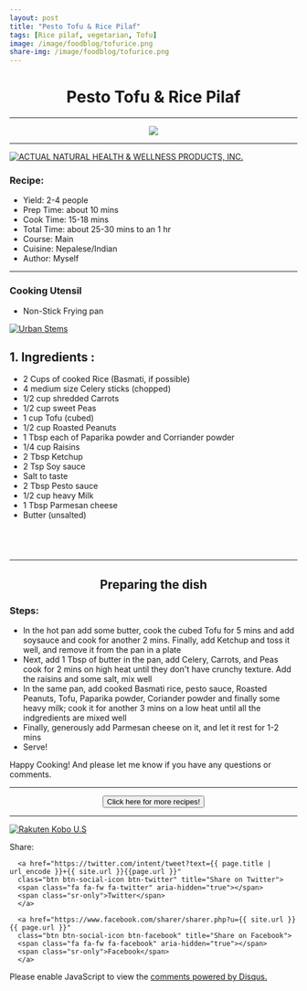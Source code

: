 ```yaml
---
layout: post
title: "Pesto Tofu & Rice Pilaf"
tags: [Rice pilaf, vegetarian, Tofu]
image: /image/foodblog/tofurice.png
share-img: /image/foodblog/tofurice.png
---
```


<center><h1> Pesto Tofu & Rice Pilaf </h1> </center>
<hr>

<center><img src="/image/foodblog/tofurice.png" width="auto" height="auto"></center>

<hr>

<a href="https://click.linksynergy.com/fs-bin/click?id=876kEArXFCo&offerid=677048.16&subid=0&type=4" rel="nofollow"><IMG border="0"   alt="ACTUAL NATURAL HEALTH & WELLNESS PRODUCTS, INC." src="https://ad.linksynergy.com/fs-bin/show?id=876kEArXFCo&bids=677048.16&subid=0&type=4&gridnum=16"></a>

<h3> Recipe: </h3>

<ul>
  <li> Yield: 2-4 people </li>
  <li> Prep Time: about 10 mins </li>
  <li> Cook Time: 15-18 mins </li>
  <li> Total Time:  about 25-30 mins to an 1 hr</li>
  <li> Course:  Main </li>
  <li> Cuisine: Nepalese/Indian  </li>
  <li> Author: Myself </li>
</ul>
<hr>

<h3> Cooking Utensil </h3>
<ul>
    <li> Non-Stick Frying pan </li>
</ul>
<ins class="epn-placement" data-config-id="5d1c1b573b11ab5f8b750af4"></ins>


<a href="https://click.linksynergy.com/fs-bin/click?id=876kEArXFCo&offerid=666413.8&subid=0&type=4" rel="nofollow"><IMG border="0"   alt="Urban Stems" src="https://ad.linksynergy.com/fs-bin/show?id=876kEArXFCo&bids=666413.8&subid=0&type=4&gridnum=16"></a>

<h2> 1. Ingredients : </h2>

<ul>
    <li> 2 Cups of cooked Rice (Basmati, if possible) </li>
    <li> 4 medium size Celery sticks (chopped) </li>
    <li> 1/2 cup shredded Carrots </li>
    <li> 1/2 cup sweet Peas </li>
    <li> 1 cup Tofu (cubed) </li>
    <li> 1/2 cup Roasted Peanuts </li>
    <li> 1 Tbsp each of Paparika powder and Corriander powder </li>
    <li> 1/4 cup Raisins </li>
    <li> 2 Tbsp Ketchup </li>
    <li> 2 Tsp Soy sauce </li>
    <li> Salt to taste </li>
    <li> 2 Tbsp Pesto sauce </li>
    <li> 1/2 cup heavy Milk </li>
    <li> 1 Tbsp Parmesan cheese </li>
    <li> Butter (unsalted) </li>
</ul>

<code>
<script async src="https://epnt.ebay.com/static/epn-smart-tools.js"></script>
<ins class="epn-placement" data-config-id="5d20e4fb7e0d22186f9afc09"></ins>
</code>

<hr>

<center><h2> Preparing the dish </h2> </center>


<h3> Steps: </h3>
<ul>
  <li> In the hot pan add some butter, cook the cubed Tofu for 5 mins and add soysauce and cook for another 2 mins. Finally, add Ketchup and toss it well, and remove it from the pan in a plate</li>
  <li> Next, add 1 Tbsp of butter in the pan, add Celery, Carrots, and Peas cook for 2 mins on high heat until they don't have crunchy texture. Add the raisins and some salt, mix well</li>
  <li> In the same pan, add cooked Basmati rice, pesto sauce, Roasted Peanuts, Tofu, Paparika powder, Coriander powder and finally some heavy milk; cook it for another 3 mins on a low heat until all the indgredients are mixed well </li>
  <li> Finally, generously add Parmesan cheese on it, and let it rest for 1-2 mins </li>
  <li> Serve! </li>
</ul>

<p> Happy Cooking! And please let me know if you have any questions or comments.</p>
<hr>
<center>
<form>
<input class="MyButton" type="button" value="Click here for more recipes!" onclick="window.location.href='https://avikarn.com/foodblog/'" />
</form>
</center>
<hr>

<a href="https://click.linksynergy.com/fs-bin/click?id=876kEArXFCo&offerid=635768.409&subid=0&type=4" rel="nofollow"><IMG border="0"   alt="Rakuten Kobo U.S" src="https://ad.linksynergy.com/fs-bin/show?id=876kEArXFCo&bids=635768.409&subid=0&type=4&gridnum=0"></a>


<!--- Sharing ----------------------------------->
<section id = "social-share-section">
  <span class="sr-only">Share: </span>

  
<!--- Share on Twitter -->
      <a href="https://twitter.com/intent/tweet?text={{ page.title | url_encode }}+{{ site.url }}{{page.url }}"
      class="btn btn-social-icon btn-twitter" title="Share on Twitter">
      <span class="fa fa-fw fa-twitter" aria-hidden="true"></span>
      <span class="sr-only">Twitter</span>
      </a>

<!--- Share on Facebook -->
      <a href="https://www.facebook.com/sharer/sharer.php?u={{ site.url }}{{ page.url }}"
      class="btn btn-social-icon btn-facebook" title="Share on Facebook">
      <span class="fa fa-fw fa-facebook" aria-hidden="true"></span>
      <span class="sr-only">Facebook</span>
      </a>
</section>

  
<div class="disqus-comments">
          
<div class="comments">
    <div id="disqus_thread"></div>
    <script type="text/javascript">
        var disqus_shortname = 'avikarn';
            var url_parts = window.location.href.split("?");
            url_parts = url_parts[0].split("#");
            disqus_url = url_parts[0];
            disqus_url = disqus_url.replace(/(\/)*$/, "/");
            disqus_url = disqus_url.replace(/https:\/\//, "http:\/\/");
            if (disqus_url.substr(-9) == "projects/") {
                disqus_url = disqus_url.substr(0, disqus_url.length - 1);
            }

        (function() {
            var dsq = document.createElement('script'); dsq.type = 'text/javascript'; dsq.async = true;
            dsq.src = '//' + disqus_shortname + '.disqus.com/embed.js';
            (document.getElementsByTagName('head')[0] || document.getElementsByTagName('body')[0]).appendChild(dsq);
        })();
  </script>
    <noscript>Please enable JavaScript to view the <a href="https://disqus.com/?ref_noscript">comments powered by Disqus.</a></noscript>
  </div>
</div>


<!-- Global site tag (gtag.js) - Google Analytics -->
<script async src="https://www.googletagmanager.com/gtag/js?id=UA-123359651-1"></script>
<script>
  window.dataLayer = window.dataLayer || [];
  function gtag(){dataLayer.push(arguments);}
  gtag('js', new Date());
  gtag('config', 'UA-123359651-1');
</script>

<script async src="//pagead2.googlesyndication.com/pagead/js/adsbygoogle.js"></script>
<script>
  (adsbygoogle = window.adsbygoogle || []).push({
    google_ad_client: "ca-pub-5126027065024936",
    enable_page_level_ads: true
  });
</script>


